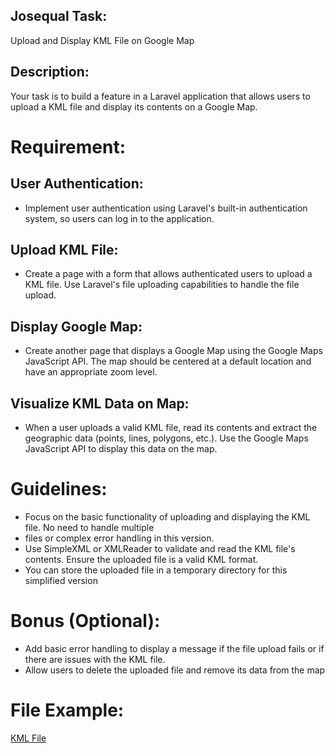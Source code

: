 ## Josequal Task:
Upload and Display KML File on Google Map

## Description:
Your task is to build a feature in a Laravel application that allows users to upload a KML file and display 
its contents on a Google Map.

# Requirement:
## User Authentication:
- Implement user authentication using Laravel's built-in authentication system, so users can log in to the 
application.
## Upload KML File:
- Create a page with a form that allows authenticated users to upload a KML file. Use Laravel's file 
uploading capabilities to handle the file upload.
## Display Google Map:
- Create another page that displays a Google Map using the Google Maps JavaScript API. The map should 
be centered at a default location and have an appropriate zoom level.
## Visualize KML Data on Map:
- When a user uploads a valid KML file, read its contents and extract the geographic data (points, lines, 
polygons, etc.). Use the Google Maps JavaScript API to display this data on the map.

# Guidelines:
- Focus on the basic functionality of uploading and displaying the KML file. No need to handle multiple 
- files or complex error handling in this version.
- Use SimpleXML or XMLReader to validate and read the KML file's contents. Ensure the uploaded file is a 
valid KML format.
- You can store the uploaded file in a temporary directory for this simplified version


# Bonus (Optional):
- Add basic error handling to display a message if the file upload fails or if there are issues with the KML 
file.
- Allow users to delete the uploaded file and remove its data from the map

# File Example:
[KML File](public/dwsample1-kml.kml)
